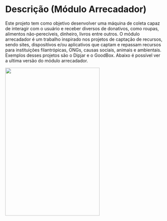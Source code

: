 # Descrição (Módulo Arrecadador)
Este projeto tem como objetivo desenvolver uma máquina de coleta capaz de interagir com o usuário e receber diversos de donativos, como roupas, alimentos não-perecíveis, dinheiro, livros entre outros.
O módulo arrecadador é um trabalho inspirado nos projetos de captação de recursos, sendo sites, dispositívos e/ou aplicativos que captam e repassam recursos para instituições filantrópicas, ONGs, 
causas sociais, animais e ambientais. Exemplos desses projetos são o Dipjar e o GoodBox. Abaixo é possível ver a ultima versão do módulo arrecadador.  




<img src="TCC-Codigos/PROJETO PRONTO.PNG" width="300" height="470">
